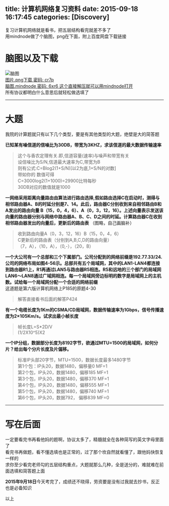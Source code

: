 title: 计算机网络复习资料
date: 2015-09-18 16:17:45
categories: [Discovery]
---
复习计算机网络就是看书，把五层结构看完就差不多了  
用mindnode做了个脑图，png在下面，附上百度网盘下载链接  
<!--more-->
# 脑图以及下载
![脑图](//ww4.sinaimg.cn/large/a243ad6cjw1ew6yidywq2j219q6noqv6.jpg)  
[图片.png下载 密码: cr7p](//pan.baidu.com/s/1o6zPGLW)  
[脑图.mindnode 密码: 6xr6 这个直接解压就可以用mindnode打开](//pan.baidu.com/s/1gdpoDur)  
所有协议都明白什么意思后就轻松做选填了  
***   
# 大题  
我院的计算题就只有以下几个类型，要是有其他类型的大题，绝壁是大的简答题  
  
**已知某有噪信道的信噪比为30DB，带宽为3KHZ，求该信道的最大数据传输速率**
>这个与香农定理有关.即,信道容量(速率)与噪声和带宽有关  
设信噪比为S/N,信道最大速率为C,带宽为B  
则有公式:C=Blog2(1+S/N)[以2为底,1+S/N的对数]  
带如你的 数值可得  
C=3000log2(1+1000)=29900比特每秒  
30DB对应的数值就是1000  
  
  
  
**一网络采用距离向量路由由算法进行路由选择,假如路由选择C在启动时，测得与相邻路由器A、B的时延分别是7、14。此后，路由器C分别收到来自相邻路由B和A发出的路由向量 B（15，0，4，6）、A（0，3，12，16）。上述向量表示发送该向量的路由器分别与网络中路由器A、B、C、D之间的时延。计算路由器C在收到相邻路由器发出的向量后，更新后的路由表**
（图略，自己画脑补）  
>收到路由向量A（0，3，12，16）B（15，0，4，6）  
C更新后的路由表（分别到A,B,C,D的路由向量）  
（7，A），（10，A），（0,-），（20，B）  
  
  
  
**一个大公司有一个总部和三个下属部门。公司分配到的网络前缀是192.77.33/24.公司的网络布局如图4-56示。总部共有五个局域网，其中的LAN1-LAN4都连接到路由器R1上，R1再通过LAN5与路由器R5相连。R5和远地的三个部门的局域网LAN6～LAN8通过广域网相连。每一个局域网旁边标明的数字是局域网上的主机数。试给每一个局域网分配一个合适的网络前缀**  
这道题是第六版计算机网络上P185的原题4-30  
>解答直接看书后面的解答P424  
  
  
  
**有一个电缆长度为1Km的CSMA/CD局域网，数据传输速率为1Gbps，信号传播速度为2×105Km/s。试求出最小帧长度**  
>帧长度L=S*2D/V  
(1/2X10^5)X2  
  
  
  
**一个IP分组，数据部分长度为8192字节，欲通过MTU=1500的局域网，如何分片？给出每个分片长度及片偏移。**
>标准IP头部20字节，MTU=1500，数据长度最多1480字节  
第1个包：IP头20，数据1480，偏移量0 MF=1  
第2个包，IP头20，数据1480，偏移185 MF=1  
第3个包，IP头20，数据1480，偏移370 MF=1  
第4个包，IP头20，数据1480，偏移555 MF=1  
第5个包，IP头20，数据1480，偏移740 MF=1  
第6个包，IP头20，数据792， 偏移839  MF=0  

***  
# 写在后面
一定要看完书再看他妈的题啊，协议太多了，精髓就全在各种简写的英文字母里面了  
看完书再做题，看不懂选填也是正常的，过了那个坎自然就看懂了，跟他妈快恢复一样的  
求你至少看完老师勾的五层结构重点，大题就那么几种，全是送分的，难就难在前面选填和简答题上面

**2015年9月18日**今天考完了，成绩还不晓得，劳资要是没有过我就去抄书，反正也是必备知识  

以上


